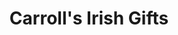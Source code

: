 ---
title: "Carroll's Irish Gifts"
url: /dublin/carrolls-irish-gifts-oconnell-street-lower/
shop: Andenken
---